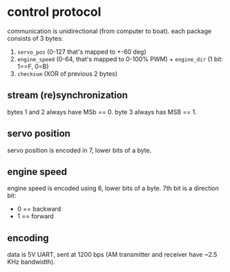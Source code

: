 # control protocol

communication is unidirectional (from computer to boat).
each package consists of 3 bytes:
1. `servo_pos` (0-127 that's mapped to +-60 deg)
2. `engine_speed` (0-64, that's mapped to 0-100% PWM)  + `engine_dir` (1 bit: 1==F, 0=B)
3. `checksum` (XOR of previous 2 bytes)


## stream (re)synchronization
bytes 1 and 2 always have MSb == 0.
byte 3 always has MSB == 1.

## servo position
servo position is encoded in 7, lower bits of a byte.

## engine speed
engine speed is encoded using 6, lower bits of a byte.
7th bit is a direction bit:
* 0 == backward
* 1 == forward

## encoding
data is 5V UART, sent at 1200 bps (AM transmitter and receiver have ~2.5 KHz bandwidth).
